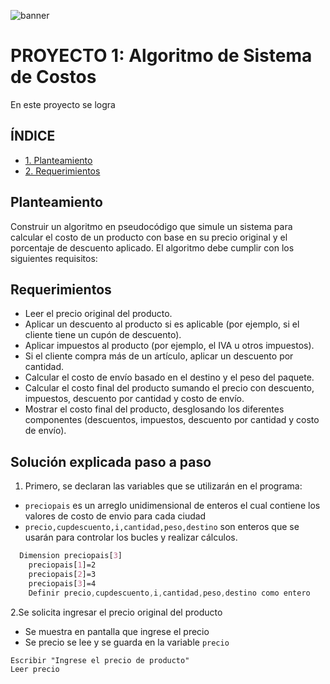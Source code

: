 ![banner](https://github.com/diegocab27/mi-primer-repo/assets/162330383/1eb4826e-7948-46a2-8abc-bf04263647d0)

# PROYECTO 1: Algoritmo de Sistema de Costos


En este proyecto se logra
## **ÍNDICE**
* [1. Planteamiento](#Planteamiento)
* [2. Requerimientos](#Requerimientos)



## Planteamiento

Construir un algoritmo en pseudocódigo que simule un sistema para calcular el costo de un producto con base en su precio original y el porcentaje de descuento aplicado. El algoritmo debe cumplir con los siguientes requisitos:

## Requerimientos

- Leer el precio original del producto.
- Aplicar un descuento al producto si es aplicable (por ejemplo, si el cliente tiene un cupón de descuento).
- Aplicar impuestos al producto (por ejemplo, el IVA u otros impuestos).
- Si el cliente compra más de un artículo, aplicar un descuento por cantidad.
- Calcular el costo de envío basado en el destino y el peso del paquete.
- Calcular el costo final del producto sumando el precio con descuento, impuestos, descuento por cantidad y costo de envío.
- Mostrar el costo final del producto, desglosando los diferentes componentes (descuentos, impuestos, descuento por cantidad y costo de envío).

 ## Solución explicada paso a paso

 1. Primero, se declaran las variables que se utilizarán en el programa:

 - `preciopais` es un arreglo unidimensional de enteros el cual contiene los valores de costo de envio para 
       cada ciudad
 - `precio,cupdescuento,i,cantidad,peso,destino` son enteros que se usarán para controlar los bucles y 
      realizar cálculos.
```scss
  Dimension preciopais[3]
	preciopais[1]=2
	preciopais[2]=3
	preciopais[3]=4
	Definir precio,cupdescuento,i,cantidad,peso,destino como entero
```

 2.Se solicita ingresar el precio original del producto

- Se muestra en pantalla que ingrese el precio
- Se precio se lee y se guarda en la variable `precio` 

 ```scss
Escribir "Ingrese el precio de producto"
Leer precio
```

